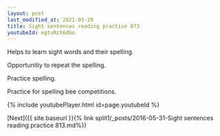 ```yaml
---
layout: post
last_modified_at: 2021-03-29
title: Sight sentences reading practice 873
youtubeId: egtuRzt6dGo
---
```

 
 
Helps to learn sight words and their spelling.

Opportunitiy to repeat the spelling. 

Practice spelling. 
 
Practice for spelling bee competitions. 
 
{% include youtubePlayer.html id=page.youtubeId %}
 
 

[Next]({{ site.baseurl }}{% link  split1/_posts/2016-05-31-Sight sentences reading practice 813.md%})
 
